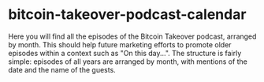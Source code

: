 # bitcoin-takeover-podcast-calendar
Here you will find all the episodes of the Bitcoin Takeover podcast, arranged by month. This should help future marketing efforts to promote older episodes within a context such as "On this day...". The structure is fairly simple: episodes of all years are arranged by month, with mentions of the date and the name of the guests.
